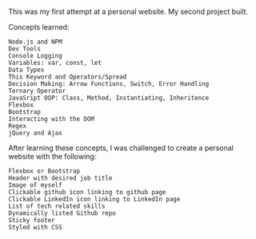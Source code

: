 This was my first attempt at a personal website. My second project built.

Concepts learned:

    Node.js and NPM
    Dev Tools
    Console Logging
    Variables: var, const, let
    Data Types
    This Keyword and Operators/Spread
    Decision Making: Arrow Functions, Switch, Error Handling
    Ternary Operator
    JavaSript OOP: Class, Method, Instantiating, Inheritence
    Flexbox
    Bootstrap
    Interacting with the DOM
    Regex
    jQuery and Ajax
    
    
After learning these concepts, I was challenged to create a personal website with the following:

    Flexbox or Bootstrap
    Header with desired job title
    Image of myself
    Clickable github icon linking to github page
    Clickable LinkedIn icon linking to LinkedIn page
    List of tech related skills
    Dynamically listed Github repo
    Sticky footer
    Styled with CSS
